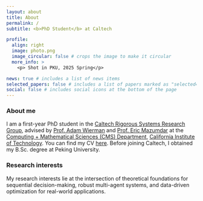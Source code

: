 ```yaml
---
layout: about
title: About
permalink: /
subtitle: <b>PhD Student</b> at Caltech

profile:
  align: right
  image: photo.png
  image_circular: false # crops the image to make it circular
  more_info: >
    <p> Shot in PKU, 2025 Spring</p>

news: true # includes a list of news items
selected_papers: false # includes a list of papers marked as "selected={true}"
social: false # includes social icons at the bottom of the page
---
```


### About me

I am a first-year PhD student in the [Caltech Rigorous Systems Research Group](http://rsrg.cms.caltech.edu), advised by [Prof. Adam Wierman](https://adamwierman.com) and [Prof. Eric Mazumdar](https://users.cms.caltech.edu/~mazumdar/) at the [Computing + Mathematical Sciences (CMS) Department](https://www.cms.caltech.edu), [California Institute of Technology](https://www.caltech.edu). You can find my CV [here](../assets/pdf/Chengrui.pdf). Before joining Caltech, I obtained my B.Sc. degree at Peking University.

### Research interests

My research interests lie at the intersection of theoretical foundations for sequential decision-making, robust multi-agent systems, and data-driven optimization for real-world applications.

<!-- Write your biography here. Tell the world about yourself. Link to your favorite [subreddit](http://reddit.com). You can put a picture in, too. The code is already in, just name your picture `prof_pic.jpg` and put it in the `img/` folder.

Put your address / P.O. box / other info right below your picture. You can also disable any of these elements by editing `profile` property of the YAML header of your `_pages/about.md`. Edit `_bibliography/papers.bib` and Jekyll will render your [publications page](/al-folio/publications/) automatically.

Link to your social media connections, too. This theme is set up to use [Font Awesome icons](https://fontawesome.com/) and [Academicons](https://jpswalsh.github.io/academicons/), like the ones below. Add your Facebook, Twitter, LinkedIn, Google Scholar, or just disable all of them. -->
